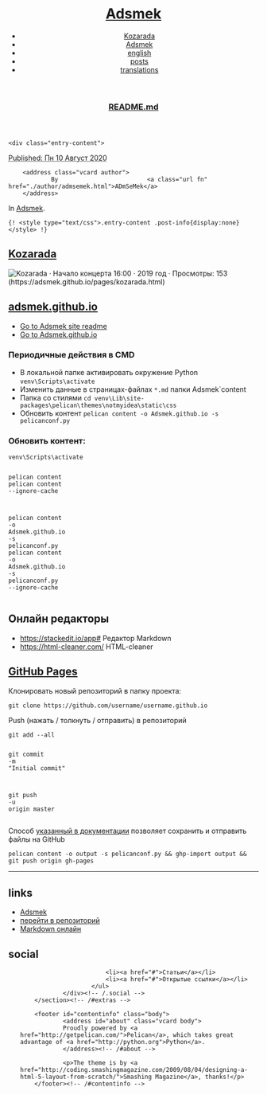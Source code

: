 <!DOCTYPE html>
<html lang="en">
<head>
        <meta charset="utf-8" />
        <title>README.md</title>
        <link rel="stylesheet" href="./theme/css/main.css" />
</head>

<body id="index" class="home">
<!-- <a href="#">
<img style="position: absolute; top: 0; right: 0; border: 0;" src="https://s3.amazonaws.com/github/ribbons/forkme_right_red_aa0000.png" alt="Fork me on GitHub" />
</a>
 -->
        <header id="banner" class="body">
                <h1><a href="./">Adsmek </a></h1>
                <nav><ul>
                    <li><a href="./pages/kozarada.html">Kozarada</a></li>
                    <li class="active"><a href="./category/adsmek.html">Adsmek</a></li>
                    <li><a href="./category/english.html">english</a></li>
                    <li><a href="./category/posts.html">posts</a></li>
                    <li><a href="./category/translations.html">translations</a></li>
                </ul></nav>
        </header><!-- /#banner -->
<section id="content" class="body">
  <article>
    <header>
      <h1 class="entry-title">
        <a href="./drafts/readmemd.html" rel="bookmark"
           title="Permalink to README.md">README.md</a></h1>
    </header>

    <div class="entry-content">
<footer class="post-info">
        <abbr class="published" title="2020-08-10T02:23:19.547496+02:00">
                Published: Пн 10 Август 2020
        </abbr>

        <address class="vcard author">
                By                         <a class="url fn" href="./author/admsemek.html">ADmSeMek</a>
        </address>
<p>In <a href="./category/adsmek.html">Adsmek</a>.</p>

</footer><!-- /.post-info -->      <div class="highlight"><pre><span></span><code>{! <span class="nt">&lt;style</span> <span class="na">type=</span><span class="s">&quot;text/css&quot;</span><span class="nt">&gt;</span>.entry-content .post-info{display:none}<span class="nt">&lt;/style&gt;</span> !}
</code></pre></div>


<h2><a href="https://adsmek.github.io/pages/kozarada.html">Kozarada</a></h2>
<p><img alt="Kozarada · Начало концерта 16:00 ·  2019 год · Просмотры: 153" src="https://scontent-cph2-1.xx.fbcdn.net/v/t15.5256-10/s640x640/64483647_399395037338155_4871404967149174784_n.jpg?_nc_cat=107&amp;_nc_sid=ad6a45&amp;_nc_ohc=UaAza8kMSJ8AX-GeEV1&amp;_nc_ht=scontent-cph2-1.xx&amp;oh=9c98022d50aa81e56f3d0678dbf4ccca&amp;oe=5F51F705">(https://adsmek.github.io/pages/kozarada.html)</p>
<h2><a href="https://adsmek.github.io/">adsmek.github.io</a></h2>
<ul>
<li><a href="https://adsmek.github.io/unedtsarnd.html">Go to Adsmek site readme</a></li>
<li><a href="https://github.com/Adsmek/Adsmek.github.io">Go to Adsmek.github.io</a></li>
</ul>
<h3>Периодичные действия в CMD</h3>
<ul>
<li>В локальной папке активировать окружение Python <code>venv\Scripts\activate</code></li>
<li>Изменить данные в страницах-файлах <code>*.md</code> папки Adsmek`content</li>
<li>Папка со стилями <code>cd venv\Lib\site-packages\pelican\themes\notmyidea\static\css</code></li>
<li>Обновить контент <code>pelican content -o Adsmek.github.io -s pelicanconf.py</code></li>
</ul>
<h3>Обновить контент:</h3>
<div class="highlight"><pre><span></span><code><span class="n">venv</span><span class="err">\</span><span class="n">Scripts</span><span class="err">\</span><span class="n">activate</span>

<span class="n">pelican</span> <span class="n">content</span>
<span class="n">pelican</span> <span class="n">content</span> <span class="c1">--ignore-cache</span>

<span class="n">pelican</span> <span class="n">content</span> <span class="o">-</span><span class="n">o</span> <span class="n">Adsmek</span><span class="p">.</span><span class="n">github</span><span class="p">.</span><span class="n">io</span> <span class="o">-</span><span class="n">s</span> <span class="n">pelicanconf</span><span class="p">.</span><span class="n">py</span>
<span class="n">pelican</span> <span class="n">content</span> <span class="o">-</span><span class="n">o</span> <span class="n">Adsmek</span><span class="p">.</span><span class="n">github</span><span class="p">.</span><span class="n">io</span> <span class="o">-</span><span class="n">s</span> <span class="n">pelicanconf</span><span class="p">.</span><span class="n">py</span> <span class="c1">--ignore-cache</span>
</code></pre></div>


<h2>Онлайн редакторы</h2>
<ul>
<li><a href="https://stackedit.io/app#">https://stackedit.io/app#</a> Редактор Markdown</li>
<li><a href="https://html-cleaner.com/">https://html-cleaner.com/</a> HTML-cleaner</li>
</ul>
<h2><a href="https://pages.github.com/">GitHub Pages</a></h2>
<p>Клонировать новый репозиторий в папку проекта:</p>
<div class="highlight"><pre><span></span><code><span class="err">git clone https://github.com/username/username.github.io</span>
</code></pre></div>


<p>Push (нажать / толкнуть / отправить) в репозиторий</p>
<div class="highlight"><pre><span></span><code><span class="n">git</span> <span class="k">add</span> <span class="c1">--all</span>

<span class="n">git</span> <span class="k">commit</span> <span class="o">-</span><span class="n">m</span> <span class="ss">&quot;Initial commit&quot;</span>

<span class="n">git</span> <span class="n">push</span> <span class="o">-</span><span class="n">u</span> <span class="n">origin</span> <span class="n">master</span>
</code></pre></div>


<p>Способ <a href="https://docs.getpelican.com/en/stable/tips.html">указанный в документации</a> позволяет сохранить и отправить файлы на GitHub</p>
<div class="highlight"><pre><span></span><code><span class="n">pelican</span> <span class="n">content</span> <span class="o">-</span><span class="n">o</span> <span class="n">output</span> <span class="o">-</span><span class="n">s</span> <span class="n">pelicanconf</span><span class="o">.</span><span class="n">py</span> <span class="o">&amp;&amp;</span> <span class="n">ghp</span><span class="o">-</span><span class="kn">import</span> <span class="nn">output</span> <span class="o">&amp;&amp;</span> <span class="n">git</span> <span class="n">push</span> <span class="n">origin</span> <span class="n">gh</span><span class="o">-</span><span class="n">pages</span>
</code></pre></div>


<hr>
    </div><!-- /.entry-content -->

  </article>
</section>
        <section id="extras" class="body">
                <div class="blogroll">
                        <h2>links</h2>
                        <ul>
                            <li><a href="https://adsmek.github.io">Adsmek</a></li>
                            <li><a href="https://github.com/Adsmek/Adsmek.github.io">перейти в репозиторий</a></li>
                            <li><a href="https://stackedit.io/app#">Markdown онлайн</a></li>
                        </ul>
                </div><!-- /.blogroll -->
                <div class="social">
                        <h2>social</h2>
                        <ul>

                            <li><a href="#">Статьи</a></li>
                            <li><a href="#">Открытые ссылки</a></li>
                        </ul>
                </div><!-- /.social -->
        </section><!-- /#extras -->

        <footer id="contentinfo" class="body">
                <address id="about" class="vcard body">
                Proudly powered by <a href="http://getpelican.com/">Pelican</a>, which takes great advantage of <a href="http://python.org">Python</a>.
                </address><!-- /#about -->

                <p>The theme is by <a href="http://coding.smashingmagazine.com/2009/08/04/designing-a-html-5-layout-from-scratch/">Smashing Magazine</a>, thanks!</p>
        </footer><!-- /#contentinfo -->

</body>
</html>